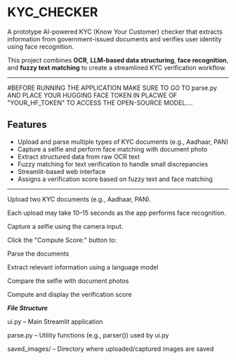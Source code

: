 # KYC_CHECKER

A prototype AI-powered KYC (Know Your Customer) checker that extracts information from government-issued documents and verifies user identity using face recognition.

This project combines **OCR**, **LLM-based data structuring**, **face recognition**, and **fuzzy text matching** to create a streamlined KYC verification workflow.  

---

#BEFORE RUNNING THE APPLICATION MAKE SURE TO GO TO  parse.py AND PLACE YOUR HUGGING FACE TOKEN IN PLACWE OF "YOUR_HF_TOKEN" TO ACCESS THE OPEN-SOURCE MODEL....

## Features

- Upload and parse multiple types of KYC documents (e.g., Aadhaar, PAN)
- Capture a selfie and perform face matching with document photo
- Extract structured data from raw OCR text
- Fuzzy matching for text verification to handle small discrepancies
- Streamlit-based web interface
- Assigns a verification score based on fuzzy text and face matching

---

Upload two KYC documents (e.g., Aadhaar, PAN).

Each upload may take 10–15 seconds as the app performs face recognition.

Capture a selfie using the camera input.

Click the "Compute Score:" button to:

Parse the documents

Extract relevant information using a language model

Compare the selfie with document photos

Compute and display the verification score

***File Structure***

ui.py – Main Streamlit application

parse.py – Utility functions (e.g., parser()) used by ui.py

saved_images/ – Directory where uploaded/captured images are saved
